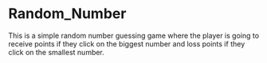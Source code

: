 # Random_Number
This is a simple random number guessing game where the player is going to receive points if they click on the biggest number and loss points if they click on the smallest number.
